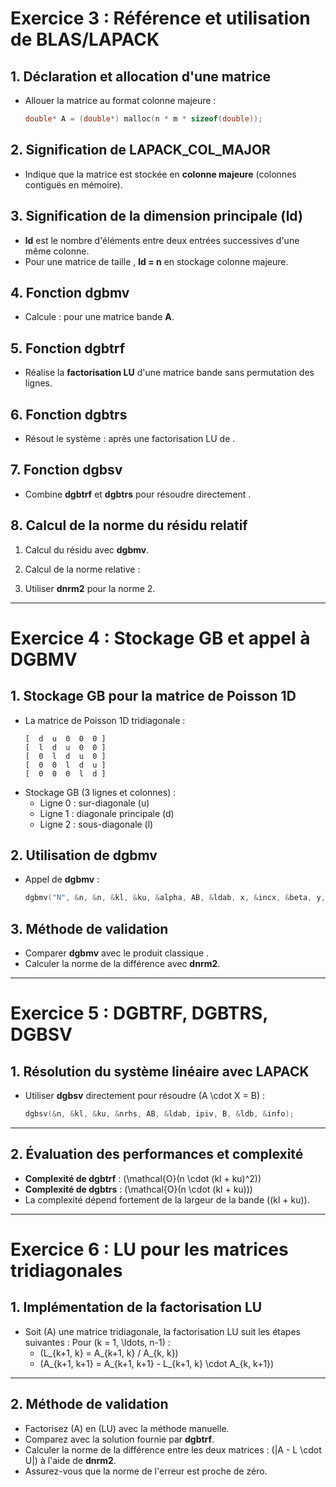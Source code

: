 # **Exercice 3 : Référence et utilisation de BLAS/LAPACK**

## **1. Déclaration et allocation d'une matrice**

- Allouer la matrice au format colonne majeure :
  ```c
  double* A = (double*) malloc(n * m * sizeof(double));
  ```

## **2. Signification de LAPACK\_COL\_MAJOR**

- Indique que la matrice est stockée en **colonne majeure** (colonnes contiguës en mémoire).

## **3. Signification de la dimension principale (ld)**

- **ld** est le nombre d'éléments entre deux entrées successives d'une même colonne.
- Pour une matrice  de taille , **ld = n** en stockage colonne majeure.

## **4. Fonction dgbmv**

- Calcule :  pour une matrice bande **A**.

## **5. Fonction dgbtrf**

- Réalise la **factorisation LU** d'une matrice bande  sans permutation des lignes.

## **6. Fonction dgbtrs**

- Résout le système :  après une factorisation LU de .

## **7. Fonction dgbsv**

- Combine **dgbtrf** et **dgbtrs** pour résoudre directement .

## **8. Calcul de la norme du résidu relatif**

1. Calcul du résidu  avec **dgbmv**.

2. Calcul de la norme relative :

3. Utiliser **dnrm2** pour la norme 2.

---

# **Exercice 4 : Stockage GB et appel à DGBMV**

## **1. Stockage GB pour la matrice de Poisson 1D**

- La matrice de Poisson 1D tridiagonale :
  ```
  [  d  u  0  0  0 ]
  [  l  d  u  0  0 ]
  [  0  l  d  u  0 ]
  [  0  0  l  d  u ]
  [  0  0  0  l  d ]
  ```
- Stockage GB (3 lignes et  colonnes) :
  - Ligne 0 : sur-diagonale (u)
  - Ligne 1 : diagonale principale (d)
  - Ligne 2 : sous-diagonale (l)

## **2. Utilisation de dgbmv**

- Appel de **dgbmv** :
  ```c
  dgbmv("N", &n, &n, &kl, &ku, &alpha, AB, &ldab, x, &incx, &beta, y, &incy);
  ```

## **3. Méthode de validation**

- Comparer **dgbmv** avec le produit classique .
- Calculer la norme de la différence avec **dnrm2**.

---

# **Exercice 5 : DGBTRF, DGBTRS, DGBSV**

## **1. Résolution du système linéaire avec LAPACK**
- Utiliser **dgbsv** directement pour résoudre \(A \cdot X = B\) :
  ```c
  dgbsv(&n, &kl, &ku, &nrhs, AB, &ldab, ipiv, B, &ldb, &info);
  ```

---

## **2. Évaluation des performances et complexité**
- **Complexité de dgbtrf** : \(\mathcal{O}(n \cdot (kl + ku)^2)\)
- **Complexité de dgbtrs** : \(\mathcal{O}(n \cdot (kl + ku))\)
- La complexité dépend fortement de la largeur de la bande \((kl + ku)\).

---

# **Exercice 6 : LU pour les matrices tridiagonales**

## **1. Implémentation de la factorisation LU**
- Soit \(A\) une matrice tridiagonale, la factorisation LU suit les étapes suivantes :
  Pour \(k = 1, \ldots, n-1\) :
  - \(L_{k+1, k} = A_{k+1, k} / A_{k, k}\)
  - \(A_{k+1, k+1} = A_{k+1, k+1} - L_{k+1, k} \cdot A_{k, k+1}\)

---

## **2. Méthode de validation**
- Factorisez \(A\) en \(LU\) avec la méthode manuelle.
- Comparez avec la solution fournie par **dgbtrf**.
- Calculer la norme de la différence entre les deux matrices :
  \(\|A - L \cdot U\|\) à l'aide de **dnrm2**.
- Assurez-vous que la norme de l'erreur est proche de zéro.

